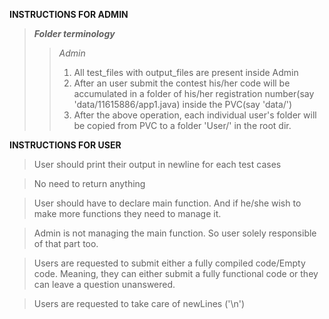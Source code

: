  **INSTRUCTIONS FOR ADMIN**

> ***Folder terminology***
> > *Admin*
> > 1. All test_files with output_files are present inside Admin
> > 2. After an user submit the contest his/her code will be accumulated in a folder of
    his/her registration number(say 'data/11615886/app1.java) inside the PVC(say 'data/')
> > 3. After the above operation, each individual user's folder will be copied from PVC to a folder 'User/'
    in the root dir.

 **INSTRUCTIONS FOR USER**

> User should print their output in newline for each test cases

> No need to return anything

> User should have to declare main function. And if he/she wish to make more functions they need to manage it.

> Admin is not managing the main function. So user solely responsible of that part too.

> Users are requested to submit either a fully compiled code/Empty code. Meaning, they can either submit a       fully functional code or they can leave a question unanswered.

> Users are requested to take care of newLines ('\n')